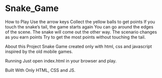 # Snake_Game
How to Play
Use the arrow keys
Collect the yellow balls to get points
If you touch the snake’s tail, the game starts again
You can go around the edges of the scene. The snake will come out the other way.
The scenario changes as you earn points
Try to get the most points without touching the tail.

About this Project
Snake Game created only with html, css and javascript inspired by the old mobile games.

Running
Just open index.html in your browser and play.

Built With
Only HTML, CSS and JS.
